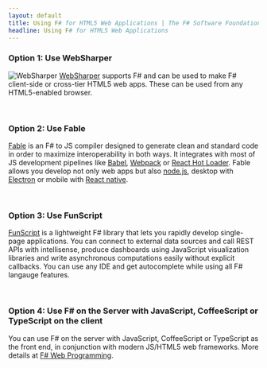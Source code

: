```yaml
---
layout: default
title: Using F# for HTML5 Web Applications | The F# Software Foundation
headline: Using F# for HTML5 Web Applications
---
```


### Option 1: Use WebSharper

![WebSharper](/images/thumbs/WebSharper.png)&nbsp;[WebSharper](http://www.websharper.com) supports F# and can be used to make F# client-side or cross-tier HTML5 web apps. These can be used from any HTML5-enabled browser.


<br />

### Option 2: Use Fable

[Fable](https://github.com/fsprojects/Fable) is an F# to JS compiler designed to generate clean
and standard code in order to maximize interoperability in both ways. It integrates with most
of JS development pipelines like [Babel](http://babeljs.io), [Webpack](https://webpack.github.io)
or [React Hot Loader](http://gaearon.github.io/react-hot-loader/). Fable allows you develop
not only web apps but also [node.js](https://nodejs.org/en/), desktop with [Electron](http://electron.atom.io)
or mobile with [React native](https://facebook.github.io/react-native/).

<br />

### Option 3: Use FunScript

[FunScript](http://funscript.info/) is a lightweight F# library that lets you rapidly develop single-page applications. You can connect to external data sources and call REST APIs with intellisense, produce dashboards using JavaScript visualization libraries and write asynchronous computations easily without explicit callbacks. You can use any IDE and get autocomplete while using all F# langauge features.

<br />

### Option 4: Use F# on the Server with JavaScript, CoffeeScript or TypeScript on the client

You can use F# on the server with JavaScript, CoffeeScript or TypeScript as the front end, in conjunction 
with modern JS/HTML5 web frameworks. More details at [F# Web Programming](/guides/web/).



